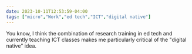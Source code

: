 ```yaml
---
date: 2023-10-11T12:53:59-04:00
tags: ["micro","Work","ed tech","ICT","digital native"]
---
```

You know, I think the combination of research training in ed tech and currently teaching ICT classes makes me particularly critical of the "digital native" idea.